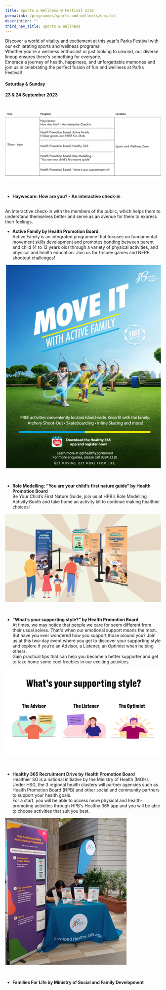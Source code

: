 ```yaml
---
title: Sports & Wellness @ Festival Site
permalink: /programmes/sports-and-wellness/onsite/
description: ""
third_nav_title: Sports & Wellness
---
```

Discover a world of vitality and excitement at this year's Parks Festival with our exhilarating sports and wellness programs! <br>
Whether you're a wellness enthusiast or just looking to unwind, our diverse lineup ensures there's something for everyone. <br>
Embrace a journey of health, happiness, and unforgettable memories and join us in celebrating the perfect fusion of fun and wellness at Parks Festival!

#### Saturday &amp; Sunday <br>
**23 &amp; 24 September 2023**





<br>

![Sports &amp; Wellness Onsite](/images/9_s&amp;w_os.jpg)


<br>

* **Haywecare: How are you? - An interactive check-in**
<br>
An interactive check-in with the members of the public, which helps them to understand themselves better and serve as an avenue for them to express their feelings.

<br>

* **Active Family by Health Promotion Board** <br> Active Family is an integrated programme that focuses on fundamental movement skills development and promotes bonding between parent and child (4 to 12 years old) through a variety of physical activities, and physical and health education. Join us for frisbee games and NERF shootout challenges!

![Active Family Poster](/images/afp%20image.png)

<br>

* **Role Modelling: “You are your child’s first nature guide” by Health Promotion Board** <br> Be Your Child’s First Nature Guide, join us at HPB’s Role Modelling Activity Booth and take home an activity kit to continue making healthier choices!

![Role Modelling Booth](/images/role%20modelling%20booth.jpg)

<br>

* **"What’s your supporting style?" by Health Promotion Board** <br> At times, we may notice that people we care for seem different from their usual selves. That's when our emotional support means the most. <br> But have you ever wondered how you support those around you? Join us at this two-day event where you get to discover your supporting style and explore if you’re an Advisor, a Listener, an Optimist when helping others. <br> Gain practical tips that can help you become a better supporter and get to take home some cool freebies in our exciting activities. 

![](/images/activation%20park%20fest%202.png)

<br>

* **Healthy 365 Recruitment Drive by Health Promotion Board** <br>Healthier SG is a national initiative by the Ministry of Health (MOH). <br> Under HSG, the 3 regional health clusters will partner agencies such as Health Promotion Board (HPB) and other social and community partners to support your health goals. <br> For a start, you will be able to access more physical and health-promoting activities through HPB's Healthy 365 app and you will be able to choose activities that suit you best.

![](/images/h365%20booth%20image.png)

<br>

* **Families For Life by Ministry of Social and Family Development** <br>
